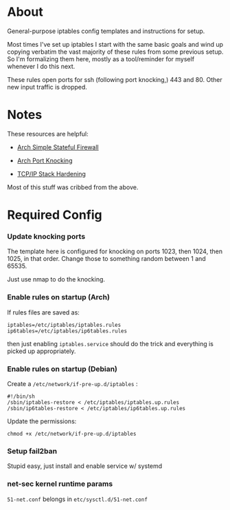 # About
General-purpose iptables config templates and instructions for setup.

Most times I've set up iptables I start with the same basic goals and wind up copying verbatim
the vast majority of these rules from some previous setup.  So I'm formalizing them here, mostly as a tool/reminder for
myself whenever I do this next.

These rules open ports for ssh (following port knocking,) 443 and 80. Other new input traffic is dropped.

# Notes
These resources are helpful:

- [Arch Simple Stateful Firewall](https://wiki.archlinux.org/index.php/Simple_stateful_firewall)

- [Arch Port Knocking](https://wiki.archlinux.org/index.php/Port_knocking)

- [TCP/IP Stack Hardening](https://wiki.archlinux.org/index.php/Sysctl#TCP.2FIP_stack_hardening)

Most of this stuff was cribbed from the above.

# Required Config

### Update knocking ports
The template here is configured for knocking on ports 1023, then 1024, then 1025, in that order.  Change those to something random between 1 and 65535.

Just use nmap to do the knocking.

### Enable rules on startup (Arch)

If rules files are saved as:

```
iptables=/etc/iptables/iptables.rules
ip6tables=/etc/iptables/ip6tables.rules
```

then just enabling ```iptables.service``` should do the trick and everything is picked up appropriately.

### Enable rules on startup (Debian)

Create a ```/etc/network/if-pre-up.d/iptables``` :

```
#!/bin/sh
/sbin/iptables-restore < /etc/iptables/iptables.up.rules
/sbin/ip6tables-restore < /etc/iptables/ip6tables.up.rules
```

Update the permissions:
```
chmod +x /etc/network/if-pre-up.d/iptables
```

### Setup fail2ban
Stupid easy, just install and enable service w/ systemd

### net-sec kernel runtime params
```51-net.conf``` belongs in ```etc/sysctl.d/51-net.conf```
